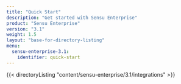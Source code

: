 ```yaml
---
title: "Quick Start"
description: "Get started with Sensu Enterprise"
product: "Sensu Enterprise"
version: "3.1"
weight: 1.5
layout: "base-for-directory-listing"
menu:
  sensu-enterprise-3.1:
    identifier: quick-start
---
```


{{< directoryListing "content/sensu-enterprise/3.1/integrations" >}}
